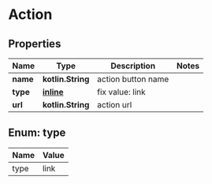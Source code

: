 
# Action

## Properties
Name | Type | Description | Notes
------------ | ------------- | ------------- | -------------
**name** | **kotlin.String** | action button name | 
**type** | [**inline**](#TypeEnum) | fix value: link | 
**url** | **kotlin.String** | action url | 


<a name="TypeEnum"></a>
## Enum: type
Name | Value
---- | -----
type | link



